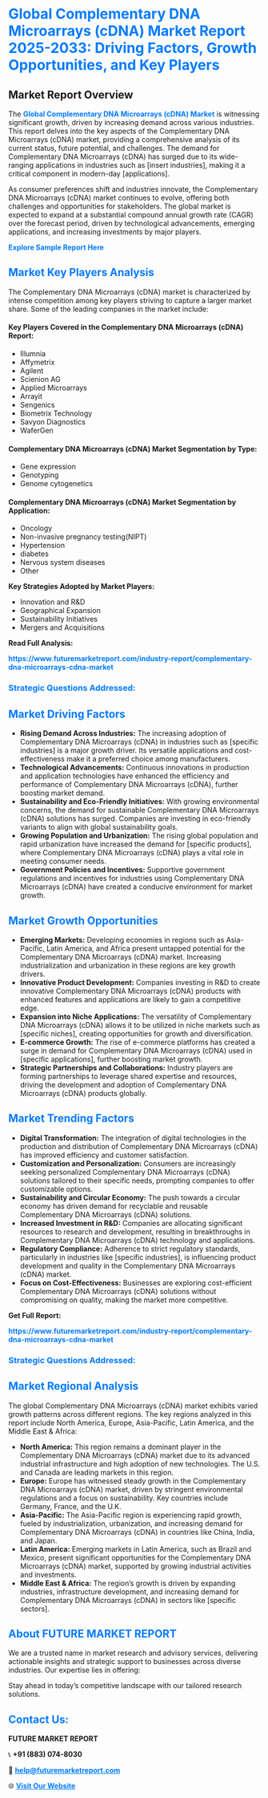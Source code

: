 <h1 style="color: #007BFF;">Global Complementary DNA Microarrays (cDNA) Market Report 2025-2033: Driving Factors, Growth Opportunities, and Key Players</h1>

<section id="overview">
<h2>Market Report Overview</h2>
<p>The <a href="https://www.futuremarketreport.com/industry-report/complementary-dna-microarrays-cdna-market" style="color: #007BFF; text-decoration: none;"><strong>Global Complementary DNA Microarrays (cDNA) Market</strong></a> is witnessing significant growth, driven by increasing demand across various industries. This report delves into the key aspects of the Complementary DNA Microarrays (cDNA) market, providing a comprehensive analysis of its current status, future potential, and challenges. The demand for Complementary DNA Microarrays (cDNA) has surged due to its wide-ranging applications in industries such as [insert industries], making it a critical component in modern-day [applications].</p>
<p>As consumer preferences shift and industries innovate, the Complementary DNA Microarrays (cDNA) market continues to evolve, offering both challenges and opportunities for stakeholders. The global market is expected to expand at a substantial compound annual growth rate (CAGR) over the forecast period, driven by technological advancements, emerging applications, and increasing investments by major players.</p>
</section>

<section id="overview">
<p><a href="https://www.futuremarketreport.com/request-sample/reportId=43379" style="color: #007BFF; text-decoration: none;"><strong>Explore Sample Report Here</strong></a></p>
</section>

<section id="key-players">
<h2 style="color: #007BFF;">Market Key Players Analysis</h2>
<p>The Complementary DNA Microarrays (cDNA) market is characterized by intense competition among key players striving to capture a larger market share. Some of the leading companies in the market include:</p>
<h4>Key Players Covered in the Complementary DNA Microarrays (cDNA) Report:</h4>
<ul><li>Illumnia</li><li>Affymetrix</li><li>Agilent</li><li>Scienion AG</li><li>Applied Microarrays</li><li>Arrayit</li><li>Sengenics</li><li>Biometrix Technology</li><li>Savyon Diagnostics</li><li>WaferGen</li></ul>
<h4>Complementary DNA Microarrays (cDNA) Market Segmentation by Type:</h4>
<ul><li>Gene expression</li><li>Genotyping</li><li>Genome cytogenetics</li></ul>

<h4>Complementary DNA Microarrays (cDNA) Market Segmentation by Application:</h4>
<ul><li>Oncology</li><li>Non-invasive pregnancy testing(NIPT)</li><li>Hypertension</li><li>diabetes</li><li>Nervous system diseases</li><li>Other</li></ul>
<p><strong>Key Strategies Adopted by Market Players:</strong></p>
<ul>
<li>Innovation and R&D</li>
<li>Geographical Expansion</li>
<li>Sustainability Initiatives</li>
<li>Mergers and Acquisitions</li>
</ul>
</section>

<section>
<p><strong>Read Full Analysis: </strong></p><a href="https://www.futuremarketreport.com/industry-report/complementary-dna-microarrays-cdna-market" style="color: #007BFF; text-decoration: none;"><strong>https://www.futuremarketreport.com/industry-report/complementary-dna-microarrays-cdna-market</strong></a>
<h3 style="color: #007BFF;">Strategic Questions Addressed:</h3>
</section>

<section id="driving-factors">
<h2 style="color: #007BFF;">Market Driving Factors</h2>
<ul>
<li><strong>Rising Demand Across Industries:</strong> The increasing adoption of Complementary DNA Microarrays (cDNA) in industries such as [specific industries] is a major growth driver. Its versatile applications and cost-effectiveness make it a preferred choice among manufacturers.</li>
<li><strong>Technological Advancements:</strong> Continuous innovations in production and application technologies have enhanced the efficiency and performance of Complementary DNA Microarrays (cDNA), further boosting market demand.</li>
<li><strong>Sustainability and Eco-Friendly Initiatives:</strong> With growing environmental concerns, the demand for sustainable Complementary DNA Microarrays (cDNA) solutions has surged. Companies are investing in eco-friendly variants to align with global sustainability goals.</li>
<li><strong>Growing Population and Urbanization:</strong> The rising global population and rapid urbanization have increased the demand for [specific products], where Complementary DNA Microarrays (cDNA) plays a vital role in meeting consumer needs.</li>
<li><strong>Government Policies and Incentives:</strong> Supportive government regulations and incentives for industries using Complementary DNA Microarrays (cDNA) have created a conducive environment for market growth.</li>
</ul>
</section>

<section id="growth-opportunities">
<h2 style="color: #007BFF;">Market Growth Opportunities</h2>
<ul>
<li><strong>Emerging Markets:</strong> Developing economies in regions such as Asia-Pacific, Latin America, and Africa present untapped potential for the Complementary DNA Microarrays (cDNA) market. Increasing industrialization and urbanization in these regions are key growth drivers.</li>
<li><strong>Innovative Product Development:</strong> Companies investing in R&D to create innovative Complementary DNA Microarrays (cDNA) products with enhanced features and applications are likely to gain a competitive edge.</li>
<li><strong>Expansion into Niche Applications:</strong> The versatility of Complementary DNA Microarrays (cDNA) allows it to be utilized in niche markets such as [specific niches], creating opportunities for growth and diversification.</li>
<li><strong>E-commerce Growth:</strong> The rise of e-commerce platforms has created a surge in demand for Complementary DNA Microarrays (cDNA) used in [specific applications], further boosting market growth.</li>
<li><strong>Strategic Partnerships and Collaborations:</strong> Industry players are forming partnerships to leverage shared expertise and resources, driving the development and adoption of Complementary DNA Microarrays (cDNA) products globally.</li>
</ul>
</section>

<section id="trending-factors">
<h2 style="color: #007BFF;">Market Trending Factors</h2>
<ul>
<li><strong>Digital Transformation:</strong> The integration of digital technologies in the production and distribution of Complementary DNA Microarrays (cDNA) has improved efficiency and customer satisfaction.</li>
<li><strong>Customization and Personalization:</strong> Consumers are increasingly seeking personalized Complementary DNA Microarrays (cDNA) solutions tailored to their specific needs, prompting companies to offer customizable options.</li>
<li><strong>Sustainability and Circular Economy:</strong> The push towards a circular economy has driven demand for recyclable and reusable Complementary DNA Microarrays (cDNA) solutions.</li>
<li><strong>Increased Investment in R&D:</strong> Companies are allocating significant resources to research and development, resulting in breakthroughs in Complementary DNA Microarrays (cDNA) technology and applications.</li>
<li><strong>Regulatory Compliance:</strong> Adherence to strict regulatory standards, particularly in industries like [specific industries], is influencing product development and quality in the Complementary DNA Microarrays (cDNA) market.</li>
<li><strong>Focus on Cost-Effectiveness:</strong> Businesses are exploring cost-efficient Complementary DNA Microarrays (cDNA) solutions without compromising on quality, making the market more competitive.</li>
</ul>
</section>

<section>
<p><strong>Get Full Report: </strong></p><a href="https://www.futuremarketreport.com/industry-report/complementary-dna-microarrays-cdna-market" style="color: #007BFF; text-decoration: none;"><strong>https://www.futuremarketreport.com/industry-report/complementary-dna-microarrays-cdna-market</strong></a>
<h3 style="color: #007BFF;">Strategic Questions Addressed:</h3>
</section>


<section id="regional-analysis">
<h2 style="color: #007BFF;">Market Regional Analysis</h2>
<p>The global Complementary DNA Microarrays (cDNA) market exhibits varied growth patterns across different regions. The key regions analyzed in this report include North America, Europe, Asia-Pacific, Latin America, and the Middle East & Africa:</p>
<ul>
<li><strong>North America:</strong> This region remains a dominant player in the Complementary DNA Microarrays (cDNA) market due to its advanced industrial infrastructure and high adoption of new technologies. The U.S. and Canada are leading markets in this region.</li>
<li><strong>Europe:</strong> Europe has witnessed steady growth in the Complementary DNA Microarrays (cDNA) market, driven by stringent environmental regulations and a focus on sustainability. Key countries include Germany, France, and the U.K.</li>
<li><strong>Asia-Pacific:</strong> The Asia-Pacific region is experiencing rapid growth, fueled by industrialization, urbanization, and increasing demand for Complementary DNA Microarrays (cDNA) in countries like China, India, and Japan.</li>
<li><strong>Latin America:</strong> Emerging markets in Latin America, such as Brazil and Mexico, present significant opportunities for the Complementary DNA Microarrays (cDNA) market, supported by growing industrial activities and investments.</li>
<li><strong>Middle East & Africa:</strong> The region’s growth is driven by expanding industries, infrastructure development, and increasing demand for Complementary DNA Microarrays (cDNA) in sectors like [specific sectors].</li>
</ul>
</section>

<footer>
<h2 style="color: #007BFF;">About FUTURE MARKET REPORT</h2>
<p>We are a trusted name in market research and advisory services, delivering actionable insights and strategic support to businesses across diverse industries. Our expertise lies in offering:</p>

<p>Stay ahead in today’s competitive landscape with our tailored research solutions.</p>

<h2 style="color: #007BFF;">Contact Us:</h2>
<p><strong>FUTURE MARKET REPORT</strong></p>
<p>📞 <strong>+91 (883) 074-8030</strong></p>
<p>📧 <strong><a href="mailto:help@futuremarketreport.com" style="color: #007BFF;">help@futuremarketreport.com</a></strong></p>
<p>🌐 <strong><a href="https://www.futuremarketreport.com/" style="color: #007BFF;">Visit Our Website</a></strong></p>
</footer>